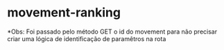 # movement-ranking

*Obs: Foi passado pelo método GET o id do movement para não precisar criar uma lógica de identificação de paramêtros na rota